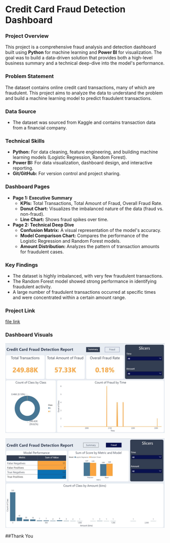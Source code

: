 # Credit Card Fraud Detection Dashboard

### **Project Overview**
This project is a comprehensive fraud analysis and detection dashboard built using **Python** for machine learning 
and **Power BI** for visualization. The goal was to build a data-driven solution that provides both a high-level business 
summary and a technical deep-dive into the model's performance.

### **Problem Statement**
The dataset contains online credit card transactions, many of which are fraudulent. 
This project aims to analyze the data to understand the problem and build a machine learning model to predict fraudulent transactions.

### **Data Source**
- The dataset was sourced from Kaggle and contains transaction data from a financial company.

### **Technical Skills**
- **Python:** For data cleaning, feature engineering, and building machine learning models (Logistic Regression, Random Forest).
- **Power BI:** For data visualization, dashboard design, and interactive reporting.
- **Git/GitHub:** For version control and project sharing.

### **Dashboard Pages**
- **Page 1: Executive Summary**
  - **KPIs:** Total Transactions, Total Amount of Fraud, Overall Fraud Rate.
  - **Donut Chart:** Visualizes the imbalanced nature of the data (fraud vs. non-fraud).
  - **Line Chart:** Shows fraud spikes over time.
- **Page 2: Technical Deep Dive**
  - **Confusion Matrix:** A visual representation of the model's accuracy.
  - **Model Comparison Chart:** Compares the performance of the Logistic Regression and Random Forest models.
  - **Amount Distribution:** Analyzes the pattern of transaction amounts for fraudulent cases.

### **Key Findings**
- The dataset is highly imbalanced, with very few fraudulent transactions.
- The Random Forest model showed strong performance in identifying fraudulent activity.
- A large number of fraudulent transactions occurred at specific times and were concentrated within a certain amount range.

### **Project Link**
[file link](https://1drv.ms/u/c/c827aed1b7cc01ac/Edb5V3DNYSpNitWRfKx8Le8B9Xt4PQ8D_SAbfDLoFy918Q?e=EPha36)


### **Dashboard Visuals**

![Executive Summary](https://github.com/student423/Credit-Card-Fraud-Analysis/blob/main/fraud%20analysis%20dashboard-1.jpg)

![Technical Deep Dive](https://github.com/student423/Credit-Card-Fraud-Analysis/blob/main/fraud%20analysis%20dashboard-2.jpg)

##Thank You

